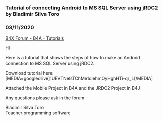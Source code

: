 ### Tutorial of connecting Android to MS SQL Server using jRDC2 by Bladimir Silva Toro
### 03/11/2020
[B4X Forum - B4A - Tutorials](https://www.b4x.com/android/forum/threads/114856/)

Hi  
  
Here is a tutorial that shows the steps of how to make an Android connection to MS SQL Server using jRDC2.  
  
Download tutorial here: [MEDIA=googledrive]1UEVTNelsTChMe1diehmOyHghHTi-qr\_L[/MEDIA]  
  
Attached the Mobile Project in B4A and the JRDC2 Project in B4J  
  
Any questions please ask in the forum  
  
Bladimir Silva Toro  
Teacher programming software